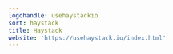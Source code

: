 ```yaml
---
logohandle: usehaystackio
sort: haystack
title: Haystack
website: 'https://usehaystack.io/index.html'
---
```

